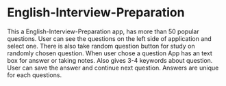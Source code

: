 # English-Interview-Preparation
This a English-Interview-Preparation app, has more than 50 popular questions. User can see the questions on the left side of application and select one. There is also take random question button for study on randomly chosen question.
When user chose a question App has an text box for answer or taking notes. Also gives 3-4 keywords about question.
User can save the answer and continue next question. Answers are unique for each questions.
